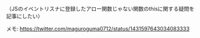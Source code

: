 （JSのイベントリスナに登録したアロー関数じゃない関数のthisに関する疑問を記事にしたい）

メモ: https://twitter.com/maguroguma0712/status/1431597643034083333
